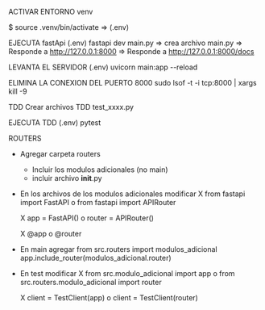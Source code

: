 ACTIVAR ENTORNO venv

$ source .venv/bin/activate
=> (.env)


EJECUTA fastApi
(.env) fastapi dev main.py
=> crea archivo main.py
=> Responde a http://127.0.0.1:8000
=> Responde a http://127.0.0.1:8000/docs

LEVANTA EL SERVIDOR
(.env) uvicorn main:app --reload


ELIMINA LA CONEXION DEL PUERTO 8000
sudo lsof -t -i tcp:8000 | xargs kill -9


TDD
Crear archivos TDD test_xxxx.py

EJECUTA TDD
(.env) pytest


ROUTERS
* Agregar carpeta routers
    * Incluir los modulos adicionales (no main)
    * incluir archivo __init__.py
* En los archivos de los modulos adicionales modificar 
    X from fastapi import FastAPI
    o from fastapi import APIRouter

    X app = FastAPI()
    o router = APIRouter()

    X @app
    o @router
* En main agregar
    from src.routers import modulos_adicional
    app.include_router(modulos_adicional.router)
* En test modificar
    X from src.modulo_adicional import app
    o from src.routers.modulo_adicional import router

    X client = TestClient(app)
    o client = TestClient(router)
